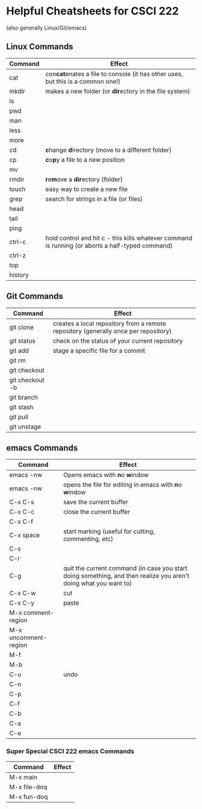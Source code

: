 # Helpful Cheatsheets for CSCI 222 #
(also generally Linux/Git/emacs)

## Linux Commands ##
Command | Effect
------- | ------
cat | con**cat**enates a file to console (it has other uses, but this is a common one!)
mkdir | makes a new folder (or **dir**ectory in the file system)
ls |
pwd |
man |
less | 
more |
cd | **c**hange **d**irectory (move to a different folder)
cp | **c**o**p**y a file to a new position
mv |
rmdir | **r**e**m**ove a **dir**ectory (folder)
touch | easy way to create a new file
grep | search for strings in a file (or files)
head |
tail |
ping |
ctrl-c | hold control and hit c - this kills whatever command is running (or aborts a half-typed command)
ctrl-z |
top |
history |


## Git Commands ##
Command | Effect
------- | ------
git clone | creates a local repository from a remote repository (generally once per repository)
git status | check on the status of your current repository
git add <file> | stage a specific file for a commit
git rm <file> |
git checkout <file> |
git checkout -b <branch> | 
git branch | 
git stash |
git pull |
git unstage |


## emacs Commands ##
Command | Effect
------- | ------
emacs -nw | Opens emacs with **n**o **w**indow
emacs -nw <filename> | opens the file <filename> for editing in emacs with **n**o **w**indow
C-x C-s | save the current buffer
C-x C-c | close the current buffer
C-x C-f |
C-x space | start marking (useful for cutting, commenting, etc)
C-s |
C-r |
C-g | quit the current command (in case you start doing something, and then realize you aren't doing what you want to)
C-x C-w | cut
C-x C-y | paste
M-x comment-region |
M-x uncomment-region |
M-f |
M-b |
C-u | undo
C-n |
C-p |
C-f |
C-b |
C-a |
C-e |

### Super Special CSCI 222 emacs Commands ###
Command | Effect
------- | ------
M-x main |
M-x file-doq |
M-x fun-doq | 